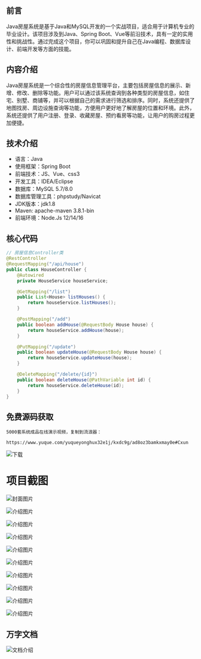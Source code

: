 ## 前言

Java房屋系统是基于Java和MySQL开发的一个实战项目，适合用于计算机专业的毕业设计。该项目涉及到Java、Spring Boot、Vue等前沿技术，具有一定的实用性和挑战性。通过完成这个项目，你可以巩固和提升自己在Java编程、数据库设计、前端开发等方面的技能。

## 内容介绍

Java房屋系统是一个综合性的房屋信息管理平台，主要包括房屋信息的展示、新增、修改、删除等功能。用户可以通过该系统查询到各种类型的房屋信息，如住宅、别墅、商铺等，并可以根据自己的需求进行筛选和排序。同时，系统还提供了地图找房、周边设施查询等功能，方便用户更好地了解房屋的位置和环境。此外，系统还提供了用户注册、登录、收藏房屋、预约看房等功能，让用户的购房过程更加便捷。

## 技术介绍

- 语言：Java
- 使用框架：Spring Boot
- 前端技术：JS、Vue、css3
- 开发工具：IDEA/Eclipse
- 数据库：MySQL 5.7/8.0
- 数据库管理工具：phpstudy/Navicat
- JDK版本：jdk1.8
- Maven: apache-maven 3.8.1-bin
- 前端环境：Node.Js 12/14/16

## 核心代码

```java
// 房屋信息Controller类
@RestController
@RequestMapping("/api/house")
public class HouseController {
    @Autowired
    private HouseService houseService;

    @GetMapping("/list")
    public List<House> listHouses() {
        return houseService.listHouses();
    }

    @PostMapping("/add")
    public boolean addHouse(@RequestBody House house) {
        return houseService.addHouse(house);
    }

    @PutMapping("/update")
    public boolean updateHouse(@RequestBody House house) {
        return houseService.updateHouse(house);
    }

    @DeleteMapping("/delete/{id}")
    public boolean deleteHouse(@PathVariable int id) {
        return houseService.deleteHouse(id);
    }
}
```

## 免费源码获取

```
5000套系统成品在线演示视频，复制到流浪器： 
```
```
https://www.yuque.com/yuqueyonghux32e1j/kxdc9g/ad8oz3bamkxmay0e#Cxun
```
![下载](https://img12.360buyimg.com/ddimg/jfs/t1/339687/11/1349/28408/68ad865fF412d7877/adaa650483a100f2.jpg)

# 项目截图

![封面图片](https://img14.360buyimg.com/ddimg/jfs/t1/350943/28/489/107292/68bc8366Ff85c7576/5aebdeba7557643e.jpg)

![介绍图片](https://img13.360buyimg.com/ddimg/jfs/t1/326997/5/17096/37848/68bc833fFb3eb3d61/49ba29e43e16bf25.jpg)

![介绍图片](https://img11.360buyimg.com/ddimg/jfs/t1/324943/14/17085/22849/68bc833fF81842dfa/d3fc453adfe7fb0a.jpg)

![介绍图片](https://img10.360buyimg.com/ddimg/jfs/t1/334440/19/10306/73978/68bc8341F7fffc6c1/ee7fb772817a9361.jpg)

![介绍图片](https://img12.360buyimg.com/ddimg/jfs/t1/339698/7/7633/22549/68bc8341Ffdd2bd15/138d2cbe930beeea.jpg)

![介绍图片](https://img11.360buyimg.com/ddimg/jfs/t1/328694/31/17101/24185/68bc8342F84a2ff92/7a2f4b4a9a658751.jpg)

![介绍图片](https://img13.360buyimg.com/ddimg/jfs/t1/329842/30/10050/53145/68bc8343Fc5b008b3/9af193b6b49f25a1.jpg)

![介绍图片](https://img13.360buyimg.com/ddimg/jfs/t1/331985/3/10366/116162/68bc8343Fdf71f3d7/8f908702e15603b4.jpg)

![介绍图片](https://img11.360buyimg.com/ddimg/jfs/t1/341565/35/473/19742/68bc8344F69c77e76/74f78c46d11c029d.jpg)

![介绍图片](https://img14.360buyimg.com/ddimg/jfs/t1/325255/18/16889/13146/68bc8344F988d4699/13ffffe6771ecaa8.jpg)


## 万字文档
![文档介绍](https://img14.360buyimg.com/ddimg/jfs/t1/338393/1/3576/156947/68b1ad0cF74dc525c/ff9cd6c574295685.jpg)
